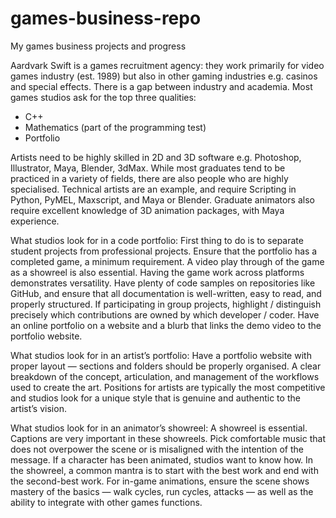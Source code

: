 # games-business-repo
My games business projects and progress

Aardvark Swift is a games recruitment agency: they work primarily for video games industry (est. 1989) but also in other gaming industries e.g. casinos and special effects. There is a gap between industry and academia. Most games studios ask for the top three qualities:
- C++
- Mathematics (part of the programming test)
- Portfolio

Artists need to be highly skilled in 2D and 3D software e.g. Photoshop, Illustrator, Maya, Blender, 3dMax. While most graduates tend to be practiced in a variety of fields, there are also people who are highly specialised. Technical artists are an example, and require Scripting in Python, PyMEL, Maxscript, and Maya or Blender. Graduate animators also require excellent knowledge of 3D animation packages, with Maya experience.

What studios look for in a code portfolio:
First thing to do is to separate student projects from professional projects. Ensure that the portfolio has a completed game, a minimum requirement. A video play through of the game as a showreel is also essential. Having the game work across platforms demonstrates versatility. Have plenty of code samples on repositories like GitHub, and ensure that all documentation is well-written, easy to read, and properly structured. If participating in group projects, highlight / distinguish precisely which contributions are owned by which developer / coder. Have an online portfolio on a website and a blurb that links the demo video to the portfolio website.

What studios look for in an artist’s portfolio:
Have a portfolio website with proper layout — sections and folders should be properly organised. A clear breakdown of the concept, articulation, and management of the workflows used to create the art. Positions for artists are typically the most competitive and studios look for a unique style that is genuine and authentic to the artist’s vision.

What studios look for in an animator’s showreel:
A showreel is essential. Captions are very important in these showreels. Pick comfortable music that does not overpower the scene or is misaligned with the intention of the message. If a character has been animated, studios want to know how. In the showreel, a common mantra is to start with the best work and end with the second-best work. For in-game animations, ensure the scene shows mastery of the basics — walk cycles, run cycles, attacks — as well as the ability to integrate with other games functions.
